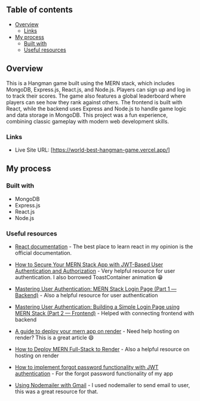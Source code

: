  
## Table of contents

- [Overview](#overview)
  - [Links](#links)
- [My process](#my-process)
  - [Built with](#built-with)
  - [Useful resources](#useful-resources)
## Overview
This is a Hangman game built using the MERN stack, which includes MongoDB, Express.js, React.js, and Node.js.
Players can sign up and log in to track their scores. The game also features a global leaderboard where players can see how they rank against others. The frontend is built with React, while the backend uses Express and Node.js to handle game logic and data storage in MongoDB. This project was a fun experience, combining classic gameplay with modern web development skills.

### Links

- Live Site URL: [https://world-best-hangman-game.vercel.app/]

## My process

### Built with

- MongoDB
- Express.js
- React.js
- Node.js

### Useful resources

- [React documentation](https://react.dev/) - The best place to learn react in my opinion is the official documentation.
- [How to Secure Your MERN Stack App with JWT-Based User Authentication and Authorization](https://www.freecodecamp.org/news/how-to-secure-your-mern-stack-application/) - Very helpful resource for user authentication. I also borrowed ToastContainer animation :grin:

- [Mastering User Authentication: MERN Stack Login Page (Part 1 — Backend)](https://medium.com/@sanjanashivananda07/mastering-user-authentication-mern-stack-login-page-part-1-backend-107ef537f8e6) - Also a helpful resource for user authentication

- [Mastering User Authentication: Building a Simple Login Page using MERN Stack (Part 2 — Frontend)](https://medium.com/@sanjanashivananda07/mastering-user-authentication-building-a-simple-login-page-using-mern-stack-part-2-frontend-ad6602f7351d) - Helped with connecting frontend with backend

- [A guide to deploy your mern app on render](https://medium.com/@ansari028amaan/a-guide-to-deploy-your-mern-app-on-render-f6da3b1e9ccc) - Need help hosting on render? This is a great article :smile:
- [How to Deploy MERN Full-Stack to Render](https://medium.com/@vmaineng/how-to-deploy-mern-full-stack-to-render-f7ab380660b6) - Also a helpful resource on hosting on render

- [How to implement forgot password functionality with JWT authentication](https://cinquewebdev.medium.com/how-to-implement-forgot-password-functionality-with-jwt-authentication-e1381263026c) - For the forgot password functionality of my app

- [Using Nodemailer with Gmail](https://cinquewebdev.medium.com/using-nodemailer-7a69a54699db) - I used nodemailer to send email to user, this was a great resource for that.
